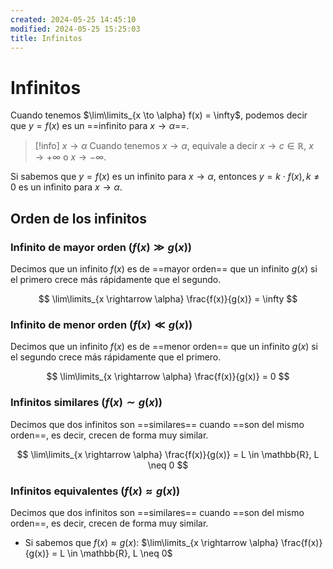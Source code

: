 ```yaml
---
created: 2024-05-25 14:45:10
modified: 2024-05-25 15:25:03
title: Infinitos
---
```


# Infinitos

Cuando tenemos $\lim\limits_{x \to \alpha} f(x) = \infty$, podemos decir que $y = f(x)$ es un ==infinito para $x \rightarrow \alpha$==.

> [!info] $x \rightarrow \alpha$
> Cuando tenemos $x \rightarrow \alpha$, equivale a decir $x \rightarrow c \in \mathbb{R}$, $x \rightarrow +\infty$ o $x \rightarrow -\infty$.

Si sabemos que $y = f(x)$ es un infinito para $x \rightarrow \alpha$, entonces $y = k \cdot f(x), k \neq 0$ es un infinito para $x \rightarrow \alpha$.

## Orden de los infinitos

### Infinito de mayor orden ($f(x) \gg g(x)$)

Decimos que un infinito $f(x)$ es de ==mayor orden== que un infinito $g(x)$ si el primero crece más rápidamente que el segundo.

$$
\lim\limits_{x \rightarrow \alpha} \frac{f(x)}{g(x)} = \infty
$$

### Infinito de menor orden ($f(x) \ll g(x)$)

Decimos que un infinito $f(x)$ es de ==menor orden== que un infinito $g(x)$ si el segundo crece más rápidamente que el primero.

$$
\lim\limits_{x \rightarrow \alpha} \frac{f(x)}{g(x)} = 0
$$

### Infinitos similares ($f(x) \sim g(x)$)

Decimos que dos infinitos son ==similares== cuando ==son del mismo orden==, es decir, crecen de forma muy similar.

$$
\lim\limits_{x \rightarrow \alpha} \frac{f(x)}{g(x)} = L \in \mathbb{R}, L \neq 0
$$

### Infinitos equivalentes ($f(x) \approx g(x)$)

Decimos que dos infinitos son ==similares== cuando ==son del mismo orden==, es decir, crecen de forma muy similar.
- Si sabemos que $f(x) \approx g(x)$: $\lim\limits_{x \rightarrow \alpha} \frac{f(x)}{g(x)} = L \in \mathbb{R}, L \neq 0$
